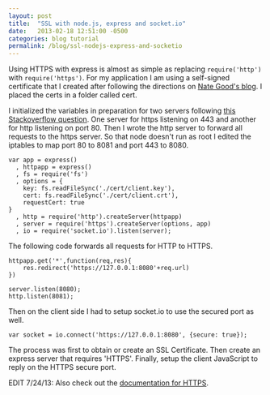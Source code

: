 ```yaml
---
layout: post
title:  "SSL with node.js, express and socket.io"
date:   2013-02-18 12:51:00 -0500
categories: blog tutorial
permalink: /blog/ssl-nodejs-express-and-socketio
---
```

Using HTTPS with express is almost as simple as replacing `require('http')` with `require('https')`. For my application I am using a self-signed certificate that I created after following the directions on [Nate Good's blog](http://blog.nategood.com/client-side-certificate-authentication-in-ngi). I placed the certs in a folder called cert.

I initialized the variables in preparation for two servers following [this Stackoverflow question](http://stackoverflow.com/questions/7450940/automatic-https-connection-redirect-with-node-js-express). One server for https listening on 443 and another for http listening on port 80. Then I wrote the http server to forward all requests to the https server. So that node doesn't run as root I edited the iptables to map port 80 to 8081 and port 443 to 8080.

~~~~
var app = express()
  , httpapp = express()
  , fs = require('fs')  
  , options = {
    key: fs.readFileSync('./cert/client.key'),
    cert: fs.readFileSync('./cert/client.crt'),
    requestCert: true
}
  , http = require('http').createServer(httpapp)
  , server = require('https').createServer(options, app)  
  , io = require('socket.io').listen(server);
~~~~

The following code forwards all requests for HTTP to HTTPS.

~~~~
httpapp.get('*',function(req,res){  
    res.redirect('https://127.0.0.1:8080'+req.url)
})

server.listen(8080);
http.listen(8081);
~~~~

Then on the client side I had to setup socket.io to use the secured port as well.

~~~~
var socket = io.connect('https://127.0.0.1:8080', {secure: true});
~~~~

The process was first to obtain or create an SSL Certificate. Then create an express server that requires 'HTTPS'. Finally, setup the client JavaScript to reply on the HTTPS secure port.

EDIT 7/24/13: Also check out the [documentation for HTTPS](http://nodejs.org/api/https.html).